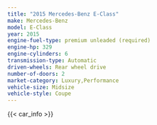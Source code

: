 ```yaml
---
title: "2015 Mercedes-Benz E-Class"
make: Mercedes-Benz
model: E-Class
year: 2015
engine-fuel-type: premium unleaded (required)
engine-hp: 329
engine-cylinders: 6
transmission-type: Automatic
driven-wheels: Rear wheel drive
number-of-doors: 2
market-category: Luxury,Performance
vehicle-size: Midsize
vehicle-style: Coupe
---
```


{{< car_info >}}
